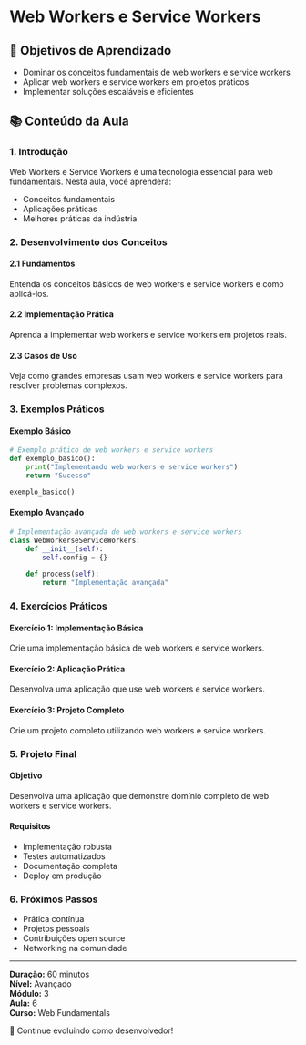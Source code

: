 # Web Workers e Service Workers

## 🎯 Objetivos de Aprendizado
- Dominar os conceitos fundamentais de web workers e service workers
- Aplicar web workers e service workers em projetos práticos
- Implementar soluções escaláveis e eficientes

## 📚 Conteúdo da Aula

### 1. Introdução
Web Workers e Service Workers é uma tecnologia essencial para web fundamentals. Nesta aula, você aprenderá:

- Conceitos fundamentais
- Aplicações práticas
- Melhores práticas da indústria

### 2. Desenvolvimento dos Conceitos

#### 2.1 Fundamentos
Entenda os conceitos básicos de web workers e service workers e como aplicá-los.

#### 2.2 Implementação Prática
Aprenda a implementar web workers e service workers em projetos reais.

#### 2.3 Casos de Uso
Veja como grandes empresas usam web workers e service workers para resolver problemas complexos.

### 3. Exemplos Práticos

#### Exemplo Básico
```python
# Exemplo prático de web workers e service workers
def exemplo_basico():
    print("Implementando web workers e service workers")
    return "Sucesso"

exemplo_basico()
```

#### Exemplo Avançado
```python
# Implementação avançada de web workers e service workers
class WebWorkerseServiceWorkers:
    def __init__(self):
        self.config = {}
    
    def process(self):
        return "Implementação avançada"
```

### 4. Exercícios Práticos

#### Exercício 1: Implementação Básica
Crie uma implementação básica de web workers e service workers.

#### Exercício 2: Aplicação Prática
Desenvolva uma aplicação que use web workers e service workers.

#### Exercício 3: Projeto Completo
Crie um projeto completo utilizando web workers e service workers.

### 5. Projeto Final

#### Objetivo
Desenvolva uma aplicação que demonstre domínio completo de web workers e service workers.

#### Requisitos
- Implementação robusta
- Testes automatizados
- Documentação completa
- Deploy em produção

### 6. Próximos Passos

- Prática contínua
- Projetos pessoais
- Contribuições open source
- Networking na comunidade

---

**Duração:** 60 minutos  
**Nível:** Avançado  
**Módulo:** 3  
**Aula:** 6  
**Curso:** Web Fundamentals

🎉 Continue evoluindo como desenvolvedor!

